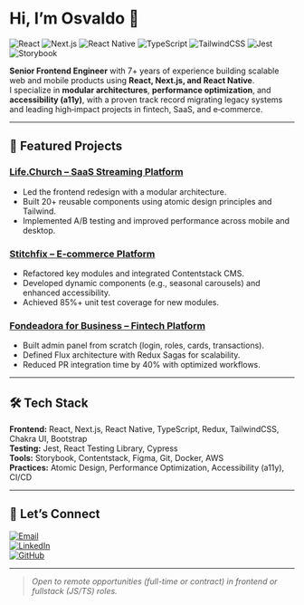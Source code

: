 # Hi, I’m Osvaldo 👋

![React](https://img.shields.io/badge/-React-61DAFB?logo=react&logoColor=black)
![Next.js](https://img.shields.io/badge/-Next.js-000000?logo=next.js&logoColor=white)
![React Native](https://img.shields.io/badge/-React%20Native-61DAFB?logo=react&logoColor=black)
![TypeScript](https://img.shields.io/badge/-TypeScript-3178C6?logo=typescript&logoColor=white)
![TailwindCSS](https://img.shields.io/badge/-TailwindCSS-38B2AC?logo=tailwind-css&logoColor=white)
![Jest](https://img.shields.io/badge/-Jest-C21325?logo=jest&logoColor=white)
![Storybook](https://img.shields.io/badge/-Storybook-FF4785?logo=storybook&logoColor=white)

**Senior Frontend Engineer** with 7+ years of experience building scalable web and mobile products using **React, Next.js, and React Native**.  
I specialize in **modular architectures**, **performance optimization**, and **accessibility (a11y)**, with a proven track record migrating legacy systems and leading high‑impact projects in fintech, SaaS, and e‑commerce.

---

## 🚀 Featured Projects

### [Life.Church – SaaS Streaming Platform](#)
- Led the frontend redesign with a modular architecture.
- Built 20+ reusable components using atomic design principles and Tailwind.
- Implemented A/B testing and improved performance across mobile and desktop.

### [Stitchfix – E‑commerce Platform](#)
- Refactored key modules and integrated Contentstack CMS.
- Developed dynamic components (e.g., seasonal carousels) and enhanced accessibility.
- Achieved 85%+ unit test coverage for new modules.

### [Fondeadora for Business – Fintech Platform](#)
- Built admin panel from scratch (login, roles, cards, transactions).
- Defined Flux architecture with Redux Sagas for scalability.
- Reduced PR integration time by 40% with optimized workflows.

---

## 🛠 Tech Stack

**Frontend:** React, Next.js, React Native, TypeScript, Redux, TailwindCSS, Chakra UI, Bootstrap  
**Testing:** Jest, React Testing Library, Cypress  
**Tools:** Storybook, Contentstack, Figma, Git, Docker, AWS  
**Practices:** Atomic Design, Performance Optimization, Accessibility (a11y), CI/CD

---

## 🤝 Let’s Connect

[![Email](https://img.shields.io/badge/Email-luisosvaldopineda%40gmail.com-red?logo=gmail&logoColor=white)](mailto:luisosvaldopineda@gmail.com)  
[![LinkedIn](https://img.shields.io/badge/LinkedIn-Osvaldo%20Pineda-blue?logo=linkedin&logoColor=white)](https://linkedin.com/in/osvaldo-pineda)  
[![GitHub](https://img.shields.io/badge/GitHub-oss05-black?logo=github&logoColor=white)](https://github.com/oss05)

---

> *Open to remote opportunities (full-time or contract) in frontend or fullstack (JS/TS) roles.*
